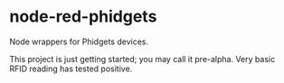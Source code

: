 # node-red-phidgets
Node wrappers for Phidgets devices.

This project is just getting started; you may call it pre-alpha.
Very basic RFID reading has tested positive.
